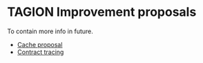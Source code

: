 # TAGION Improvement proposals
To contain more info in future.


* [Cache proposal](/documents/TIPs/cache_proposal_23_jan.md)
* [Contract tracing](/documents/TIPs/contract_tracing_proposal_18_feb.md)

